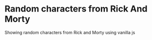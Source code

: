 # Random characters from Rick And Morty
Showing random characters from Rick and Morty using vanilla js
